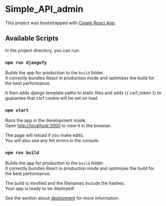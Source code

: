 Simple_API_admin
=================

This project was bootstrapped with [Create React App](https://github.com/facebook/create-react-app).

## Available Scripts

In the project directory, you can run:

### `npm run djangofy`

Builds the app for production to the `build` folder.\
It correctly bundles React in production mode and optimizes the build for the best performance.

It then adds django template paths to static files and adds {{ csrf_token }} to guarantee that csrf cookie will be set on load

### `npm start`

Runs the app in the development mode.\
Open [http://localhost:3000](http://localhost:3000) to view it in the browser.

The page will reload if you make edits.\
You will also see any lint errors in the console.

### `npm run build`

Builds the app for production to the `build` folder.\
It correctly bundles React in production mode and optimizes the build for the best performance.

The build is minified and the filenames include the hashes.\
Your app is ready to be deployed!

See the section about [deployment](https://facebook.github.io/create-react-app/docs/deployment) for more information.
